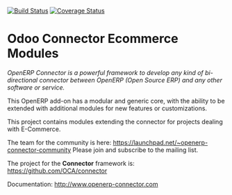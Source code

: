 [![Build Status](https://travis-ci.org/OCA/connector-ecommerce.svg?branch=8.0)](https://travis-ci.org/OCA/connector-ecommerce)
[![Coverage Status](https://coveralls.io/repos/OCA/connector-ecommerce/badge.png?branch=8.0)](https://coveralls.io/r/OCA/connector-ecommerce?branch=7.0)

Odoo Connector Ecommerce Modules
================================

*OpenERP Connector is a powerful framework to develop any kind of bi-directional connector between OpenERP (Open Source ERP) and any other software or service.*

This OpenERP add-on has a modular and generic core, with the ability to be extended with additional modules for new features or customizations.

This project contains modules extending the connector for projects dealing with E-Commerce.

The team for the community is here: https://launchpad.net/~openerp-connector-community
Please join and subscribe to the mailing list.

The project for the **Connector** framework is: https://github.com/OCA/connector

Documentation:
http://www.openerp-connector.com
